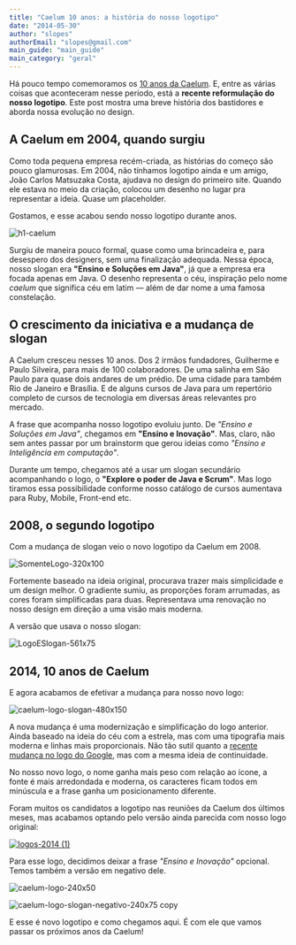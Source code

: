```yaml
---
title: "Caelum 10 anos: a história do nosso logotipo"
date: "2014-05-30"
author: "slopes"
authorEmail: "slopes@gmail.com"
main_guide: "main_guide"
main_category: "geral"
---
```


Há pouco tempo comemoramos os [10 anos da Caelum](http://www.caelum.com.br/10anos/). E, entre as várias coisas que aconteceram nesse período, está a **recente reformulação do nosso logotipo**. Este post mostra uma breve história dos bastidores e aborda nossa evolução no design.

## A Caelum em 2004, quando surgiu

Como toda pequena empresa recém-criada, as histórias do começo são pouco glamurosas. Em 2004, não tínhamos logotipo ainda e um amigo, João Carlos Matsuzaka Costa, ajudava no design do primeiro site. Quando ele estava no meio da criação, colocou um desenho no lugar pra representar a ideia. Quase um placeholder.

Gostamos, e esse acabou sendo nosso logotipo durante anos.

![h1-caelum](https://blog.caelum.com.br/wp-content/uploads/2014/03/h1-caelum.gif)

Surgiu de maneira pouco formal, quase como uma brincadeira e, para desespero dos designers, sem uma finalização adequada. Nessa época, nosso slogan era **"Ensino e Soluções em Java"**, já que a empresa era focada apenas em Java. O desenho representa o céu, inspiração pelo nome _caelum_ que significa céu em latim — além de dar nome a uma famosa constelação.

## O crescimento da iniciativa e a mudança de slogan

A Caelum cresceu nesses 10 anos. Dos 2 irmãos fundadores, Guilherme e Paulo Silveira, para mais de 100 colaboradores. De uma salinha em São Paulo para quase dois andares de um prédio. De uma cidade para também Rio de Janeiro e Brasília. E de alguns cursos de Java para um repertório completo de cursos de tecnologia em diversas áreas relevantes pro mercado.

A frase que acompanha nosso logotipo evoluiu junto. De _"Ensino e Soluções em Java"_, chegamos em **"Ensino e Inovação"**. Mas, claro, não sem antes passar por um brainstorm que gerou ideias como _"Ensino e Inteligência em computação"_.

Durante um tempo, chegamos até a usar um slogan secundário acompanhando o logo, o **"Explore o poder de Java e Scrum"**. Mas logo tiramos essa possibilidade conforme nosso catálogo de cursos aumentava para Ruby, Mobile, Front-end etc.

## 2008, o segundo logotipo

Com a mudança de slogan veio o novo logotipo da Caelum em 2008.

![SomenteLogo-320x100](https://blog.caelum.com.br/wp-content/uploads/2014/03/SomenteLogo-320x100-300x93.png)

Fortemente baseado na ideia original, procurava trazer mais simplicidade e um design melhor. O gradiente sumiu, as proporções foram arrumadas, as cores foram simplificadas para duas. Representava uma renovação no nosso design em direção a uma visão mais moderna.

A versão que usava o nosso slogan:

![LogoESlogan-561x75](https://blog.caelum.com.br/wp-content/uploads/2014/03/LogoESlogan-561x75.png)

## 2014, 10 anos de Caelum

E agora acabamos de efetivar a mudança para nosso novo logo:

![caelum-logo-slogan-480x150](https://blog.caelum.com.br/wp-content/uploads/2014/05/caelum-logo-slogan-480x150.png)

A nova mudança é uma modernização e simplificação do logo anterior. Ainda baseado na ideia do céu com a estrela, mas com uma tipografia mais moderna e linhas mais proporcionais. Não tão sutil quanto a [recente mudança no logo do Google](http://gizmodo.com/google-changed-its-logo-this-weekend-and-you-didnt-even-1582005359), mas com a mesma ideia de continuidade.

No nosso novo logo, o nome ganha mais peso com relação ao ícone, a fonte é mais arredondada e moderna, os caracteres ficam todos em minúscula e a frase ganha um posicionamento diferente.

Foram muitos os candidatos a logotipo nas reuniões da Caelum dos últimos meses, mas acabamos optando pelo versão ainda parecida com nosso logo original:

[![logos-2014 (1)](https://blog.caelum.com.br/wp-content/uploads/2014/03/logos-2014-1-300x140.png)](https://blog.caelum.com.br/wp-content/uploads/2014/03/logos-2014-1.png)

Para esse logo, decidimos deixar a frase _"Ensino e Inovação"_ opcional. Temos também a versão em negativo dele.

![caelum-logo-240x50](https://blog.caelum.com.br/wp-content/uploads/2014/03/caelum-logo-240x50.png)

![caelum-logo-slogan-negativo-240x75 copy](https://blog.caelum.com.br/wp-content/uploads/2014/03/caelum-logo-slogan-negativo-240x75-copy.png)

E esse é novo logotipo e como chegamos aqui. É com ele que vamos passar os próximos anos da Caelum!

